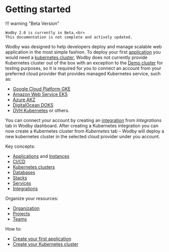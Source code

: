 # Getting started

!!! warning "Beta Version"
    
    Wodby 2.0 is currently in Beta.<br>
    This documentation is not complete and actively updated. 

Wodby was designed to help developers deploy and manage scalable web application in the most simple fashion. To deploy your first [application](apps/index.md) you would need a [kubernetes cluster](kubernetes/index.md), Wodby does not currently provide Kubernetes cluster out of the box with an exception to the [Demo cluster](kubernetes/demo.md) for testing purposes, so it is required for you to connect an account from your preferred cloud provider that provides managed Kubernetes service, such as:

- [Google Cloud Platform GKE](integrations/gcp.md#gke)
- [Amazon Web Service EKS](integrations/aws.md#eks)
- [Azure AKZ](integrations/azure.md#aks)
- [DigitalOcean DOKS](integrations/digitalocean.md#doks)
- [OVH Kubernetes](integrations/ovh.md#kubernetes) or others.

You can connect your account by creating an [integration](integrations/index.md) from _Integrations_ tab in Wodby dashboard. After creating a Kubernetes integration you can now create a Kubernetes cluster from _Kubernetes_ tab – Wodby will deploy a new kubernetes cluster in the selected cloud provider under you account.

Key concepts:

- [Applications](apps/index.md) and [Instances](apps/instances.md)
- [CI/CD](cicd/index.md)
- [Kubernetes clusters](kubernetes/index.md)
- [Databases](databases/index.md)
- [Stacks](stacks/index.md)
- [Services](services/index.md)
- [Integrations](integrations/index.md)

Organize your resources:

- [Organization](org.md)
- [Projects](projects.md)
- [Teams](teams.md)

How to:

- [Create your first application](apps/index.md#creating-new-application)
- [Create your Kubernetes cluster](kubernetes/index.md)
